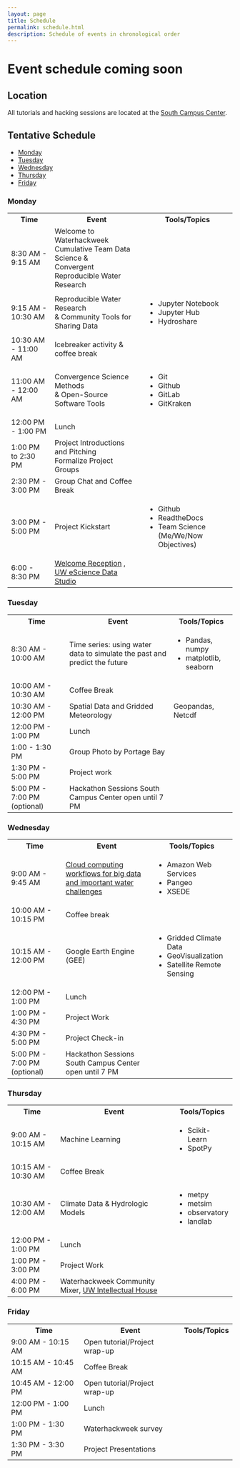 ```yaml
---
layout: page
title: Schedule
permalink: schedule.html
description: Schedule of events in chronological order 
---
```

# Event schedule coming soon


## Location

All tutorials and hacking sessions are located at the <a href="https://www.google.com/maps/place/South+Campus+Center+(SOCC)/@47.6486189,-122.3265906,14z/data=!4m5!3m4!1s0x549014ee985979b3:0x76193ba01e011bc3!8m2!3d47.6494921!4d-122.3109317">South Campus Center</a>.

## Tentative Schedule

- [Monday](#monday)
- [Tuesday](#tuesday)
- [Wednesday](#wednesday)
- [Thursday](#thursday)
- [Friday](#friday)

### Monday

<table>

<tbody>

<tr>

<th>Time</th>

<th>Event</th>

<th>Tools/Topics</th>

<!--<th>Instructors</th>-->

</tr>

<tr>

<td>8:30 AM - 9:15 AM</td>

<td>Welcome to Waterhackweek <br/> Cumulative Team Data Science & <br/> Convergent Reproducible Water Research</td>

<!--<td>Waterhackweek adminstrative team </td>-->

</tr>

<tr>

<td>9:15 AM - 10:30 AM</td>

<!---
<td><a href="insert link here">Jupyter notebooks, Jupyter Hub and Hydroshare Tools Part I </a></td>
-->
<td> Reproducible Water Research <br/> & Community Tools for Sharing Data</td>
    
<td>
    <ul>
        <li>Jupyter Notebook</li>
        <li> Jupyter Hub </li>
        <li> Hydroshare </li>
    </ul>
</td>

<!--<td>Sarah, Jon, Anthony, Victoria</td>-->

</tr>

<tr>

<td>10:30 AM - 11:00 AM</td>

<td>Icebreaker activity & coffee break</td>

</tr>

<tr>

<td>11:00 AM - 12:00 AM</td>

<!---
<td><a href="insert link here">Jupyter notebooks, Jupyter Hub and Hydroshare tools </a></td>
-->
<td> Convergence Science Methods <br/> & Open-Source Software Tools  </td>

<td>
    <ul>
        <li>Git</li>
        <li>Github</li>
        <li>GitLab</li>
        <li>GitKraken</li>
    </ul>
</td>

<!--<td>Madhavi Srinivasan, Scott Black</td>-->

</tr>

<tr>

<td>12:00 PM - 1:00 PM</td>

<td>Lunch</td>

<td></td>

</tr>

<tr>

<td>1:00 PM to 2:30 PM</td>

<td>Project Introductions and Pitching <br/> Formalize Project Groups</td>

<td></td>

<!--<td>Everyone</td>-->

</tr>

<tr>

<td>2:30 PM - 3:00 PM</td>

<td> Group Chat and Coffee Break </td>

</tr>

<tr>

<td>3:00 PM - 5:00 PM</td>

<td>Project Kickstart </td>

<td>
    <ul>
        <li>Github</li>
        <li>ReadtheDocs</li>
        <li>Team Science (Me/We/Now Objectives)</li>
    </ul>
    
</td>

</tr>

<tr>

<td>6:00 - 8:30 PM</td>

<td> <a href="https://waterhackweek.github.io/events.html"> Welcome Reception</a> , <a href="https://www.google.com/maps/place/eScience+Institute/@47.6533665,-122.3117848,15z/data=!4m5!3m4!1s0x0:0x7c2434f079426d8c!8m2!3d47.6533665!4d-122.3117848">UW eScience Data Studio</a></td>

<!--<td>Waterhackweek and Friends</td>-->
<td></td>

</tr>

</tbody>

</table>

### Tuesday

<table>

<tbody>

<tr>

<th>Time</th>

<th>Event</th>

<th>Tools/Topics</th>

</tr>

<tr>

<td>8:30 AM - 10:00 AM</td>


<td>Time series: using water data to simulate the past and predict the future</td>

<!--<td>Steven Pestana, Emilio Mayorga, Bart Nijssen, Yifan Chen</td>-->

<td>
    <ul>
        <li>Pandas, numpy</li>
        <li>matplotlib, seaborn</li>
    </ul>
</td>

</tr>

<tr>

<td>10:00 AM - 10:30 AM</td>

<td>Coffee Break</td>

<td></td>

</tr>

<tr>

<td>10:30 AM - 12:00 PM</td>

<td>Spatial Data and Gridded Meteorology </td>

<!--<td>Oriana Chegwidden, Andrew Bennett</td>-->

<td>Geopandas, Netcdf</td>

<!--<td>Yifan Cheng / TBD </td>-->

</tr>

<tr>

<td>12:00 PM - 1:00 PM</td>

<td>Lunch</td>

<td></td>

</tr>
<tr>

<td>1:00 - 1:30 PM</td>

<td>Group Photo by Portage Bay</td>

<td></td>

</tr>
<tr>

<td>1:30 PM - 5:00 PM</td>
<td>Project work</td>
<td></td>
</tr>

<tr>

<td>5:00 PM - 7:00 PM (optional)</td>

<td>Hackathon Sessions South Campus Center open until 7 PM</td>
<td></td>

<!--<td>Everyone</td>-->

</tr>

</tbody>

</table>

### Wednesday

<table>

<tbody>

<tr>

<th>Time</th>

<th>Event</th>

<th>Tools/Topics</th>

</tr>

<tr>

<td>9:00 AM - 9:45 AM</td>

<td> <a href="https://amanda-tan.github.io/cloud101_aws/">Cloud computing workflows for big data and important water challenges</a></td>

<td> 
    <ul>
        <li>Amazon Web Services</li>
        <li>Pangeo</li>
        <li>XSEDE</li>
    </ul>
</td>

</tr>

<tr> 

<td>10:00 AM - 10:15 PM</td>

<td>Coffee break</td>

<td></td>

</tr>

<tr> 

<td>10:15 AM - 12:00 PM</td>

<td>Google Earth Engine (GEE)</td>

<td>
    <ul>
        <li>Gridded Climate Data</li>
        <li>GeoVisualization</li>
        <li>Satellite Remote Sensing</li>
    </ul>
</td>

<!--<td>Claire Beveridge and Friends</td>-->

</tr>
<tr>

<td>12:00 PM - 1:00 PM</td>

<td>Lunch</td>

<td></td>

</tr>

<tr>

<td>1:00 PM - 4:30 PM</td>

<td>Project Work</td>

<td></td>

</tr>

<tr>

<td>4:30 PM - 5:00 PM</td>

<td>Project Check-in</td>

<td></td>

</tr>

<tr>

<td>5:00 PM - 7:00 PM (optional)</td>

<td>Hackathon Sessions South Campus Center open until 7 PM</td>

<td></td>

</tr>

</tbody>

</table>

### Thursday

<table>

<tbody>

<tr>

<th>Time</th>

<th>Event</th>

<th>Tools/Topics</th>

</tr>

<tr>

<td>9:00 AM - 10:15 AM</td>

<td>Machine Learning</td>

<td>
<ul>
    <li>Scikit-Learn</li>
    <li> SpotPy</li>
    </ul>
</td>

</tr>

<tr>

<td>10:15 AM - 10:30 AM</td>

<td>Coffee Break</td>

<td></td>

</tr>

<tr>

<td>10:30 AM - 12:00 AM</td>

<td>Climate Data  & Hydrologic Models</td>

<td>
    <ul>
        <li>metpy</li>
        <li>metsim</li>
        <li>observatory</li>
        <li>landlab</li>
    </ul>
</td>

</tr>

<tr>

<td>12:00 PM - 1:00 PM</td>

<td>Lunch</td>

<td></td>

</tr>

<tr>

<td>1:00 PM - 3:00 PM</td>

<td>Project Work</td>

<td></td>

</tr>

<tr>

<td>4:00 PM - 6:00 PM</td>

<td>Waterhackweek Community Mixer, <a href="http://www.washington.edu/diversity/tribal-relations/intellectual-house/">UW Intellectual House</a></td>

<td></td>

</tr>

</tbody>

</table>

### Friday

<table>

<tbody>

<tr>

<th>Time</th>

<th>Event</th>

<th>Tools/Topics</th>

</tr>

<tr>

<td>9:00 AM - 10:15 AM </td>

<td>Open tutorial/Project wrap-up</td>

<td></td>

</tr>


<tr>

<td>10:15 AM - 10:45 AM</td>

<td>Coffee Break</td>

<td></td>

</tr>

<tr>

<td>10:45 AM - 12:00 PM</td>

<td>Open tutorial/Project wrap-up</td>

<td></td>

</tr>

<tr>

<td>12:00 PM - 1:00 PM</td>

<td>Lunch</td>

<td></td>

</tr>

<tr>

<td>1:00 PM - 1:30 PM</td>

<td>Waterhackweek survey</td>

<td></td>

</tr>

<tr>

<td>1:30 PM - 3:30 PM</td>

<td>Project Presentations</td>

<td></td>

</tr>

</tbody>

</table>



<!---
* Version control (Git, Github)
* Hydroshare CUAHSI Hydrologic Information System (JupyterHub CI)
* Data and model archiving in collaborative research 
* Leveraging community water data services, data encodings, and access libraries (ulmo, WOFpy)
* Publication of reproducible models (Landlab + HydroShare)
* Hydrologic Model Construction and Testing of Modeling Hypotheses (SUMMA)
* Model Optimization, Machine Learning (Spotypy)
* Cloud big data (Xarray, Dask)
* Visualization 
* Working with spatial datasets
* Google Earth Engine 
-->
